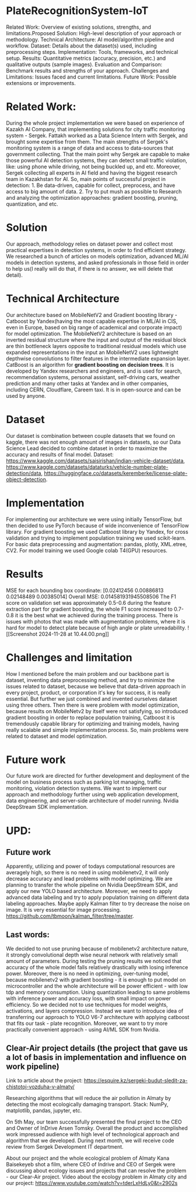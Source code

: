 # PlateRecognitionSystem-IoT
Related Work: Overview of existing solutions, strengths, and limitations.Proposed Solution: High-level description of your approach or methodology.
Technical Architecture: AI model/algorithm pipeline and workflow.
Dataset: Details about the dataset(s) used, including preprocessing steps.
Implementation: Tools, frameworks, and technical setup.
Results: Quantitative metrics (accuracy, precision, etc.) and qualitative outputs (sample images).
Evaluation and Comparison: Benchmark results and strengths of your approach.
Challenges and Limitations: Issues faced and current limitations.
Future Work: Possible extensions or improvements.

# Related Work: 
During the whole project implementation we were based on experience of Kazakh AI Company, that implementing solutions for city traffic monitoring system - Sergek. Fattakh worked as a Data Science Intern with Sergek, and brought some expertise from them. The main strengths of Sergek's monitoring system is a range of data and access to data-sources that government collecting. That the main point why Sergek are capable to make those powerful AI detection systems, they can detect small traffic violation, like: using phone while driving, not being buckled up, and etc. Moreover, Sergek collecting all experts in AI field and having the biggest research team in Kazakhstan for AI. So, main points of successful project in detection: 1. Be data-driven, capable for collect, preprocess, and have access to big amount of data. 2. Try to put mush as possible to Research and analyzing the optimization approaches: gradient boosting, pruning, quantization, and etc. 

# Solution
Our approach, methodology relies on dataset power and collect most practical expertises in detection systems, in order to find efficient strategy. We researched a bunch of articles on models optimization, advanced ML/AI models in detection systems, and asked professionals in those field in order to help us(I really will do that, if there is no answer, we will delete that detail). 

# Technical Architecture 
Our architecture based on MobileNetV2 and Gradient boosting library - Catboost by Yandex(having the most capable expertise in ML/AI in CIS, even in Europe, based on big range of academical and corporate impact) for model optimization. The MobileNetV2 architecture is based on an inverted residual structure where the input and output of the residual block are thin bottleneck layers opposite to traditional residual models which use expanded representations in the input an MobileNetV2 uses lightweight depthwise convolutions to filter features in the intermediate expansion layer. CatBoost is an algorithm for **gradient boosting on decision trees**. It is developed by Yandex researchers and engineers, and is used for search, recommendation systems, personal assistant, self-driving cars, weather prediction and many other tasks at Yandex and in other companies, including CERN, Cloudflare, Careem taxi. It is in open-source and can be used by anyone. 

# Dataset
Our dataset is combination between couple datasets that we found on kaggle, there was not enough amount of images in datasets, so our Data Science Lead decided to combine dataset in order to maximize the accuracy and results of final model. Dataset: https://www.kaggle.com/datasets/saisirishan/indian-vehicle-dataset/data, https://www.kaggle.com/datasets/dataturks/vehicle-number-plate-detection/data, https://huggingface.co/datasets/keremberke/license-plate-object-detection. 

# Implementation 
For implementing our architecture we were using initially TensorFlow, but then decided to use PyTorch because of wide inconvenience of TensorFlow library. For gradient boosting we used Catboost library by Yandex, for cross validation and trying to implement population training we used scikit-learn. For basic data preprocessing and augmentation: pandas, plotly, XML.etree, CV2. For model training we used Google colab T4(GPU) resources. 

# Results
MSE for each bounding box coordinate: [0.02412456 0.00886813 0.02148489 0.00385014] Overall MSE: 0.014581931945508506
The F1 score on validation set was approximately 0.5-0.6 during the feature extraction part for gradient boosting, the whole F1 score increased to 0.7-0.8 it is the best what we achieved during the training process. 
There is issues with photos that was made with augmentation problems, where it is hard for model to detect plate because of high angle or plate unreadability. 
![[Screenshot 2024-11-28 at 10.44.00.png]]

# Challenges and limitation 
How I mentioned before the main problem and our backbone part is dataset, inventing data preprocessing method, and try to minimize the issues related to dataset, because we believe that data-driven approach in every project, product, or corporation it's key for success, it is really essential. But further we just combined and invented ourselves dataset using three others. Then there is were problem with model optimization, because results on MobileNetv2 by itself were not satisfying, so introduced gradient boosting in order to replace population training, Catboost it is tremendously capable library for optimizing and training models, having really scalable and simple implementation process. So, main problems were related to dataset and model optimization. 

# Future work
Our future work are directed for further development and deployment of the model on business process such as parking lot managing, traffic monitoring, violation detection systems. We want to implement our approach and methodology further using web application development, data engineering, and server-side architecture of model running. Nvidia DeepStream SDK implementation.


# UPD:
## Future work
Apparently, utilizing and power of todays computational resources are averagely high, so there is no need in using mobilenetv2, it will only decrease accuracy and lead problems with model optimizing. We are planning to transfer the whole pipeline on Nvidia DeepStream SDK, and apply our new YOLO based architecture. Moreover, we need to apply advanced data labeling and try to apply population training on different data labeling approaches. Maybe apply Kalman filter to try decrease the noise on image. It is very essential for image processing. https://github.com/tbmoon/kalman_filter/tree/master. 

## Last words:
We decided to not use pruning because of mobilenetv2 architecture nature, it strongly convolutional depth wise neural network with relatively small amount of parameters. During testing the pruning results we noticed that accuracy of the whole model falls relatively drastically with losing inference power. Moreover, there is no need in optimizing, over-tuning model, because mobilenetv2 with gradient boosting - it is enough to put model on microcontroller and the whole architecture will be power efficient - with low tdp and memory consumption. Using quantization leading to same problems with inference power and accuracy loss, with small impact on power efficiency. So we decided not to use techniques for model weights, activations, and layers compression. Instead we want to introduce idea of transferring our approach to YOLO V6-7 architecture with applying catboost that fits our task - plate recognition. Moreover, we want to try more practically convenient approach - using AI/ML SDK from Nvidia. 

## Clear-Air project details (the project that gave us a lot of basis in implementation and influence on work pipeline)

Link to article about the project: https://esquire.kz/sergeki-budut-sledit-za-chistotoj-vozduha-v-almaty/

Researching algorithms that will reduce the air pollution in Almaty by detecting the most ecologically damaging transport. Stack: NumPy, matplotlib, pandas, jupyter, etc.

On 5th May, our team successfully presented the final project to the CEO and Owner of InDrive Arsen Tomsky. Overall the product and accomplished work impressed audience with high level of technological approach and algorithm that we developed. During next month, we will receive code review from Sergek Development IT department.

About our project and the whole ecological problem of Almaty Kana Baisekeyeb shot a film, where CEO of Indrive and CEO of Sergek were discussing about ecology issues and projects that can resolve the problem - our Clear-Air project. 
Video about the ecology problem in Almaty city and our project: https://www.youtube.com/watch?v=tderLxHdLy0&t=2902s
